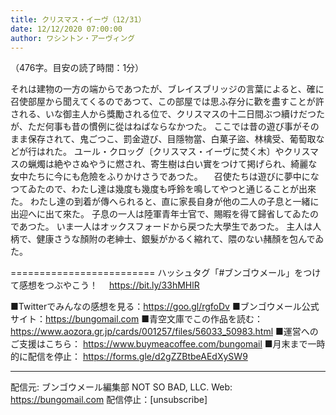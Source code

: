 ```yaml
---
title: クリスマス・イーヴ（12/31）
date: 12/12/2020 07:00:00
author: ワシントン・アーヴィング
---
```


（476字。目安の読了時間：1分）

それは建物の一方の端からであつたが、ブレイスブリッジの言葉によると、確に召使部屋から聞えてくるのであつて、この部屋では思ふ存分に歡を盡すことが許される、いな御主人から獎勵される位で、クリスマスの十二日間ぶつ續けだつたが、ただ何事も昔の慣例に從はねばならなかつた。
ここでは昔の遊び事がそのまま保存されて、鬼ごつこ、罰金遊び、目隱物當、白菓子盜、林檎受、葡萄取などが行はれた。
ユール・クロッグ〔クリスマス・イーヴに焚く木〕やクリスマスの蝋燭は絶やさぬやうに燃され、寄生樹は白い實をつけて掲げられ、綺麗な女中たちに今にも危險をふりかけさうであつた。
　召使たちは遊びに夢中になつてゐたので、わたし達は幾度も幾度も呼鈴を鳴してやつと通じることが出來た。
わたし達の到着が傳へられると、直に家長自身が他の二人の子息と一緒に出迎へに出て來た。
子息の一人は陸軍青年士官で、賜暇を得て歸省してゐたのであつた。
いま一人はオックスフォードから戻つた大學生であつた。
主人は人柄で、健康さうな顏附の老紳士、銀髮がかるく縮れて、隈のない赭顏を包んでゐた。

=========================
ハッシュタグ「#ブンゴウメール」をつけて感想をつぶやこう！　
https://bit.ly/33hMHlR

■Twitterでみんなの感想を見る：https://goo.gl/rgfoDv
■ブンゴウメール公式サイト：https://bungomail.com
■青空文庫でこの作品を読む：https://www.aozora.gr.jp/cards/001257/files/56033_50983.html
■運営へのご支援はこちら： https://www.buymeacoffee.com/bungomail
■月末まで一時的に配信を停止： https://forms.gle/d2gZZBtbeAEdXySW9

-------
配信元: ブンゴウメール編集部
NOT SO BAD, LLC.
Web: https://bungomail.com
配信停止：[unsubscribe]

